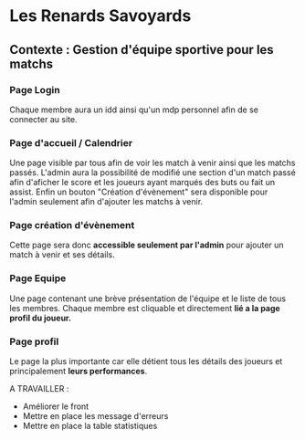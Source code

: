 # Les Renards Savoyards

## Contexte : Gestion d'équipe sportive pour les matchs

### Page Login
Chaque membre aura un idd ainsi qu'un mdp personnel afin de se connecter au site.

### Page d'accueil / Calendrier
Une page visible par tous afin de voir les match à venir ainsi que les matchs passés.
L'admin aura la possibilité de modifié une section d'un match passé afin d'aficher le score et les joueurs
ayant marqués des buts ou fait un assist.
Enfin un bouton "Création d'évènement" sera disponible pour l'admin seulement afin d'ajouter les matchs à venir.

### Page création d'évènement
Cette page sera donc **accessible seulement par l'admin** pour ajouter un match à venir et ses détails.

### Page Equipe
 Une page contenant une brève présentation de l'équipe et le liste de tous les membres.
 Chaque membre est cliquable et directement **lié a la page profil du joueur.**

 ### Page profil
 Le page la plus importante car elle détient tous les détails des joueurs et principalement **leurs performances**.



 A TRAVAILLER : 

 - Améliorer le front
 - Mettre en place les message d'erreurs
 - Mettre en place la table statistiques